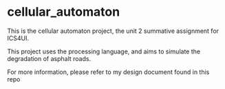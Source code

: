 # cellular_automaton
This is the cellular automaton project, the unit 2 summative assignment for ICS4UI. 

This project uses the processing language, and aims to simulate the degradation of asphalt roads. 

For more information, please refer to my design document found in this repo

